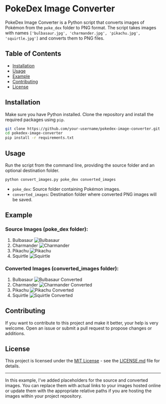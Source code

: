 # PokeDex Image Converter

PokeDex Image Converter is a Python script that converts images of Pokémon from the `poke_dex` folder to PNG format. The script takes images with names `['bulbasaur.jpg', 'charmander.jpg', 'pikachu.jpg', 'squirtle.jpg']` and converts them to PNG files.

## Table of Contents

- [Installation](#installation)
- [Usage](#usage)
- [Example](#example)
- [Contributing](#contributing)
- [License](#license)

## Installation

Make sure you have Python installed. Clone the repository and install the required packages using `pip`.

```bash
git clone https://github.com/your-username/pokedex-image-converter.git
cd pokedex-image-converter
pip install -r requirements.txt
```

## Usage

Run the script from the command line, providing the source folder and an optional destination folder.

```bash
python convert_images.py poke_dex converted_images
```

- `poke_dex`: Source folder containing Pokémon images.
- `converted_images`: Destination folder where converted PNG images will be saved.

## Example

### Source Images (poke_dex folder):

1. Bulbasaur ![Bulbasaur](poke_dex/bulbasaur.jpg)
2. Charmander ![Charmander](poke_dex/charmander.jpg)
3. Pikachu ![Pikachu](poke_dex/pikachu.jpg)
4. Squirtle ![Squirtle](poke_dex/squirtle.jpg)

### Converted Images (converted_images folder):

1. Bulbasaur ![Bulbasaur Converted](converted_images/bulbasaur.png)
2. Charmander ![Charmander Converted](converted_images/charmander.png)
3. Pikachu ![Pikachu Converted](converted_images/pikachu.png)
4. Squirtle ![Squirtle Converted](converted_images/squirtle.png)

## Contributing

If you want to contribute to this project and make it better, your help is very welcome. Open an issue or submit a pull request to propose changes or additions.

## License

This project is licensed under the [MIT License](LICENSE.md) - see the [LICENSE.md](LICENSE.md) file for details.

---

In this example, I've added placeholders for the source and converted images. You can replace them with actual links to your images hosted online or update them with the appropriate relative paths if you are hosting the images within your project repository.